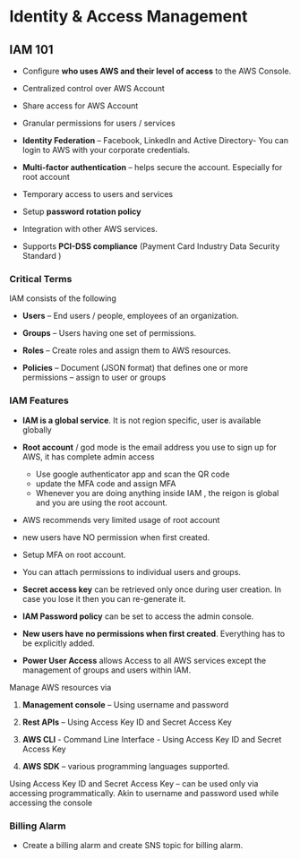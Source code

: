 # Identity & Access Management

## IAM 101

  - Configure **who uses AWS and their level of access** to the AWS Console.

  - Centralized control over AWS Account

  - Share access for AWS Account

  - Granular permissions for users / services

  - **Identity Federation** – Facebook, LinkedIn and Active Directory- You can login to AWS with your corporate credentials.

  - **Multi-factor authentication** – helps secure the account. Especially for root account

  - Temporary access to users and services

  - Setup **password rotation policy**

  - Integration with other AWS services.

  - Supports **PCI-DSS compliance** (Payment Card Industry Data Security Standard )

### Critical Terms

IAM consists of the following

  - **Users** – End users / people, employees of an organization.

  - **Groups** – Users having one set of permissions.

  - **Roles** – Create roles and assign them to AWS resources.

  - **Policies** – Document (JSON format) that defines one or more permissions – assign to user or groups

### IAM Features

  - **IAM is a global service**. It is not region specific, user is available globally

  - **Root account** / god mode is the email address you use to sign up for AWS, it has complete admin access
    * Use google authenticator app and scan the QR code
    * update the MFA code and assign MFA
    * Whenever you are doing anything inside IAM , the reigon is global and you are using the root account.

  - AWS recommends very limited usage of root account

  - new users have NO permission when first created.

  - Setup MFA on root account.

  - You can attach permissions to individual users and groups.

  - **Secret access key** can be retrieved only once during user creation. In case you lose it then you can re-generate it.

  - **IAM Password policy** can be set to access the admin console.

  - **New users have no permissions when first created**. Everything has to be explicitly added.

  - **Power User Access** allows Access to all AWS services except the management of groups and users within IAM.

Manage AWS resources via

1. **Management console** – Using username and password

2. **Rest APIs** – Using Access Key ID and Secret Access Key

3. **AWS CLI** - Command Line Interface - Using Access Key ID and Secret Access Key

4. **AWS SDK** – various programming languages supported.

Using Access Key ID and Secret Access Key – can be used only via accessing programmatically. Akin to username and password used while accessing the console


### Billing Alarm

- Create a billing alarm and create SNS topic for billing alarm.
